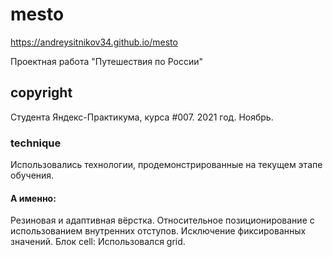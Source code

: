 # mesto

https://andreysitnikov34.github.io/mesto

Проектная работа "Путешествия по России"

## copyright

Студента Яндекс-Практикума, курса #007. 2021 год. Ноябрь.

### technique

Использовались технологии, продемонстрированные на текущем этапе обучения.

#### А именно:

Резиновая и адаптивная вёрстка. Относительное позиционирование с использованием внутренних отступов.
Исключение фиксированных значений.
Блок cell: Использовался grid.
